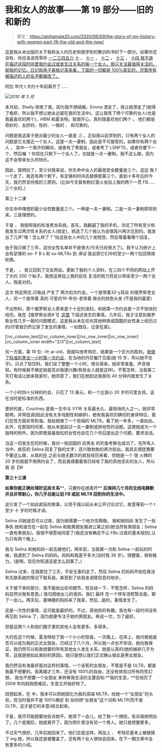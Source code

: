 # 我和女人的故事——第 19 部分——旧的和新的

> 原文：<https://alphamale20.com/2020/06/09/the-story-of-my-history-with-women-part-19-the-old-and-the-new/>

这是我从未出版的关于我和女人的历史和我学到的教训的书的下一部分。如果你还没有，你应该读完零件 [一](https://blackdragonblog.com/2016/07/04/history-women-part-1/)[二](https://blackdragonblog.com/2016/09/08/story-history-women-part-2-losing-virginity/)[三](https://blackdragonblog.com/2016/11/14/story-history-women-part-3-monogamously-married/)[四](https://blackdragonblog.com/2017/01/09/story-history-women-part-4-adventure-begins/)[五](https://blackdragonblog.com/2017/05/11/the-story-of-my-history-with-women-part-5/)[六](https://blackdragonblog.com/2017/08/31/story-history-women-part-6-first-nonmono-relationship/) [十](https://blackdragonblog.com/2018/04/30/the-story-of-my-history-with-women-part-10-my-first-much-younger-woman/) ， [十一](https://blackdragonblog.com/2018/07/02/the-story-of-my-history-with-women-part-11-my-first-mltr/) ， [十二](https://blackdragonblog.com/2018/08/01/the-story-of-my-history-with-women-part-12-lots-of-sex-and-hospitals/) ， [十三](https://blackdragonblog.com/2018/09/22/the-story-of-my-history-with-women-part-13/) ， [十四 我不是在描述这段时间里我约会过或发生过关系的每一个女人。我只关注最值得关注的。就我的记忆、日记和电子表格记录来看，下面的一切都是 100%真实的，尽管所有被描述的人的名字都被改了。](https://blackdragonblog.com/2018/12/31/the-story-of-my-history-with-women-part-14-success-achieved/)

阿拉 年代 t 大约十年前离开了……

![](img/a7e49f4246748d10d23b9f8829a0320a.png)*2010 年 3 月*  

本月初，Shelly 拒绝了我，因为我不想结婚，Emma 漂走了，我让她漂走了(她得了疱疹，所以我不想让她永远留在我的生活中)。这让我有了两个可靠的女人(也是我最喜欢的两个)，HBM 和夏洛特。我很开心，真的很喜欢他们两个 。 他们都是奇妙的、友好的、性的、一致的 、 和可靠的。

问题是我这辈子绝对最少的女人一直是 *三* 。正如我以前学到的，只有两个女人的问题是它太接近一个女人，这是一夫一妻制，因此是不可接受的。如果你有两个女人 ， 其中一个离开的瞬间，或者有了男朋友，或者考了 LSNFTE，或者你要下一个，然后嘣 ！你现在只剩下一个女人了。也就是一夫一妻制。我不这么做，因为这不会带来长久的快乐。

因此，我明白了，至少对我来说，你生命中女人的最低安全数量是三个。这边 我 f 一个走了，我还有两个剩下，有足够的时间去替换那第三个。直到十多年后的今天，我仍然坚持我的三原则。(比如今天我有粉红萤火虫加上我的两个一贯 FB……三个女的。)

第三十二课

你生命中理想的最少女性数量是三个。一种是一夫一妻制。二是一夫一妻制即将到来。三是理想的。

于是 ， 我按照我的标准黑龙系统。首先，我翻遍了我的手机，浏览了所有至少和我发生过两次性关系的女人(锁定)，挑选了几个我认为会很高兴再次见到的。我发出了几声“嘿！怎么样了？”给这些女人中的几个发短信，然后等着看哪个回复。

由于我只做了三年，这份女性名单并不是很大(今天已经很大了)。我不认为统计上会有足够的 ex- F B s 和 ex-MLTRs 到 *保证* 我会把它们中的至少一两个拉回常规轮换。

于是， ， 我又回到了交友网站，更新了我的个人资料，在三四个不同的网站上开了大约 200 个帖子。我想这再加上我的前任 复活的努力将足以带来至少一两个女人。我是对的。

这次 特定网恋 闪电战 产生了 两次初次约会。一个是带着32-y耳朵 的俄罗斯老女人，另一个是带着 真的 可爱的19-年份-老带着 极长的棕色头发 (不是我的最爱)

不出所料，那个俄罗斯女人原来是个十足的泼妇，和她第一次约会是一次不愉快的经历。我在【俄罗斯女孩# 1】[这里](https://blackdragonblog.com/2017/06/08/stopped-dating-russian-women/) 下描述发生的事情。几年后，我才注意到俄罗斯女性几乎一致的问题模式，这是我从未在任何其他种族或国籍的女性身上经历过的(尽管我仍然记录了发生的事情，一如既往，记录在案)。

[/vc_column_text][/vc_column_inner][/vc_row_inner][vc_row_inner][vc_column_inner width="2/3"][vc_column_text]

另一方面，第 19 位--叶 ar-old，我就叫他考特尼，结果是一个巨大的胜利。[我做了标准的黑龙一小时第一次约会](https://alphamale20.kartra.com/page/fdseminar)，在当地的丹尼餐厅见面(她 19 岁，所以她不在乎)，只点了软饮料。我们谈了整整一个小时，很合得来。她非常害羞，声音很轻。有时候我不确定她是否对我感兴趣(有些女人就是这样)。不管怎样，当我第二天打电话让她来我家时，她同意了，我们在她到达我家的 40 分钟内就发生了关系。

一个小时四十分钟的约会，只花了 13 美元，和一个比我小 20 岁的可爱女孩。这在当时是标准的东西。

更好的是，Courtney 是我一生中与 VYW 关系最长久、最愉快的人之一。她非常聪明，非常低调(因此没有太多戏剧性和嫉妒)，她有我喜欢的确切的身体特征，我们在性方面非常和谐。我给她做了一个低端的 MLTR，看了她一年多，一直如此。此外，在那段时间里，她从未提起过一夫一妻制或排他性的话题。这使她成为一个独特的例外，因为即使是最放松的女性也会在几个月后提出这个问题，要求谈话。

当这一切发生在的时候，我对一些回国的 前男友 的钓鱼考察也成功了。在所有人当中，疯狂的 Selina 回复了我的文字，还兴致勃勃的再次挂出。我其实很犹豫要不要这么做，从我的[在](https://blackdragonblog.com/2018/08/01/the-story-of-my-history-with-women-part-12-lots-of-sex-and-hospitals/) 之前与她无数次的疯狂经历来看，但她是一个 很 火辣的 20 岁的我就不用再约会了，而且我琢磨着我已经有了我的其他坚实的女人，所以我 说【W

**第三十三课**

**如果你能正确处理好这段关系****，只要你在她离开** **后保持几个月的无线电静默并且非常耐心，你几乎总能让前 FB 或前 MLTR 回到你的生活中。**

这引发了一个如此疯狂的故事，以至于我以前从未公开讨论过它，故意等到一个 t 至少 十 岁的时候才讲。

Selina 问她是否可以过夜，因为她需要一个地方住两晚。 她和她妈妈 发生了一些争执 她和谁住在一起在 Selina 和她男朋友搬进公寓之前(她当然有男朋友；Selina 一直有男朋友)。我很不情愿地同意了(我还没有确定不让 FBs 过夜的基本规则),认为只有两个晚上。

我与 Selina 和她妈妈一起去接他们。两年前，当我第一次和 Selina 一起玩的时候，我遇到了 Selina 的妈妈。妈妈和我差不多大(当时我 38 岁)，很健康，很有魅力。(是啊。现在你知道这是怎么回事了。)

Selina 过来，在我那住了三天，平安无事的走了。然后 Selina 的妈妈开始在我没有先联系她的情况下联系我，甚至到了给我发调情信息的地步。

关于接下来的部分，我不能给出任何细节，但总结一下，不管怎样，Selina 的妈妈显然对我有意思。) 我勾搭她女儿的诡异。我们 最终 在一个停车场短暂会面，聊了一会儿。两天后，塞琳娜的妈妈来了我家，然后…是的，事情发生了。

这是一次性的事情，这可能是最好的。不过，真他妈的有趣。我也有一段时间没有再见到 Selina 了，因为她更专注于她的男朋友。再说一次，为了最好。

但是这两个人和他们圈子里的其他人会有更多。多得多。

大约在这个时候，夏洛特给了我一个小小的惊喜。一天晚上，在床上，她问我她是否可以成为我的正式女朋友。已经过了八个月，所以我一点也不惊讶。她向我保证，我仍然可以和我想要的所有其他女人发生关系，她是认真的(她的嫉妒几乎为零，这就是她如此美妙的原因)。她只是想让我们正式确认彼此是男女朋友。

我仍然没有准备好面对这样的事情。一个该死的女朋友，不管是不是 OLTR，都是我最不想要的。我离婚才三年，还没有 100%的自由，还没有体验过所有的性幻想。 我也不想要一个女朋友 来转移我生活的主要目标:**我的生意，**在经历了 2009 年的财政困难后，生意又开始好转了。

回想起来，在 中，我本可以把她固化为我的高端 MLTR，给她一个“女朋友”的头衔，但当时我并不是 100%确定 到 如何把“女朋友”这个词和 MLTR(而不是 OLTR，这才是它的本意)结合起来。

于是，我尽可能甜蜜地告诉她不。她哭了一会儿，给了我一个拥抱，告诉我她明白了。几个星期后，她就离开了。因为照片里没有另一个男人。她只是想要更多。

不过天气很好。几年后她回来了。他们总是这样。再加上 、 考特尼基本上被替换了 ing 她，所以我还是被覆盖了，还有两个女人很快会回来。在下一期文章中会有更多的介绍。